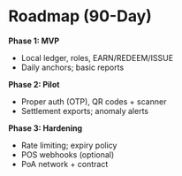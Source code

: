 
# Roadmap (90-Day)

**Phase 1: MVP**
- Local ledger, roles, EARN/REDEEM/ISSUE
- Daily anchors; basic reports

**Phase 2: Pilot**
- Proper auth (OTP), QR codes + scanner
- Settlement exports; anomaly alerts

**Phase 3: Hardening**
- Rate limiting; expiry policy
- POS webhooks (optional)
- PoA network + contract

